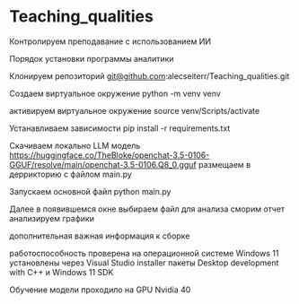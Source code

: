 # Teaching_qualities
Контролируем преподавание с использованием ИИ

Порядок установки программы аналитики

Клонируем репозиторий 
git@github.com:alecseiterr/Teaching_qualities.git

Создаем виртуальное окружение
python -m venv venv

активируем виртуальное окружение
source venv/Scripts/activate

Устанавливаем зависимости
pip install -r requirements.txt

Скачиваем локально LLM модель
https://huggingface.co/TheBloke/openchat-3.5-0106-GGUF/resolve/main/openchat-3.5-0106.Q8_0.gguf
размещаем в деррикторию с файлом main.py

Запускаем основной файл
python main.py

Далее в появившемся окне выбираем файл для анализа 
сморим отчет анализируем графики

дополнительная важная информация к сборке

работоспособность проверена на операционной системе Windows 11 установлены через Visual Studio installer пакеты Desktop development with C++
и Windows 11 SDK 

Обучение модели проходило на GPU Nvidia 40